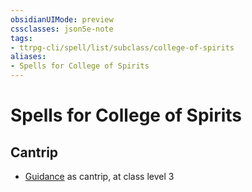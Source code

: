```yaml
---
obsidianUIMode: preview
cssclasses: json5e-note
tags:
- ttrpg-cli/spell/list/subclass/college-of-spirits
aliases:
- Spells for College of Spirits
---
```

# Spells for College of Spirits

## Cantrip

- [Guidance](/3-Mechanics/CLI/Compendium/spells/guidance.md "PHB") as cantrip, at class level 3